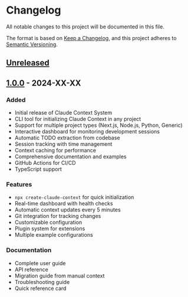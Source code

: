 # Changelog

All notable changes to this project will be documented in this file.

The format is based on [Keep a Changelog](https://keepachangelog.com/en/1.0.0/),
and this project adheres to [Semantic Versioning](https://semver.org/spec/v2.0.0.html).

## [Unreleased]

## [1.0.0] - 2024-XX-XX

### Added
- Initial release of Claude Context System
- CLI tool for initializing Claude Context in any project
- Support for multiple project types (Next.js, Node.js, Python, Generic)
- Interactive dashboard for monitoring development sessions
- Automatic TODO extraction from codebase
- Session tracking with time management
- Context caching for performance
- Comprehensive documentation and examples
- GitHub Actions for CI/CD
- TypeScript support

### Features
- `npx create-claude-context` for quick initialization
- Real-time dashboard with health checks
- Automatic context updates every 5 minutes
- Git integration for tracking changes
- Customizable configuration
- Plugin system for extensions
- Multiple example configurations

### Documentation
- Complete user guide
- API reference
- Migration guide from manual context
- Troubleshooting guide
- Quick reference card

[Unreleased]: https://github.com/yourusername/create-claude-context/compare/v1.0.0...HEAD
[1.0.0]: https://github.com/yourusername/create-claude-context/releases/tag/v1.0.0